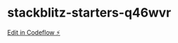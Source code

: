 # stackblitz-starters-q46wvr

[Edit in Codeflow ⚡️](https://stackblitz.com/~/github.com/shankarkasala/stackblitz-starters-q46wvr)